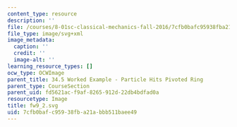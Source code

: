 ```yaml
---
content_type: resource
description: ''
file: /courses/8-01sc-classical-mechanics-fall-2016/7cfb0bafc95938fba21abbb511baee49_fw9_2.svg
file_type: image/svg+xml
image_metadata:
  caption: ''
  credit: ''
  image-alt: ''
learning_resource_types: []
ocw_type: OCWImage
parent_title: 34.5 Worked Example - Particle Hits Pivoted Ring
parent_type: CourseSection
parent_uid: fd5621ac-f9af-8265-912d-22db4bdfad0a
resourcetype: Image
title: fw9_2.svg
uid: 7cfb0baf-c959-38fb-a21a-bbb511baee49
---
```

